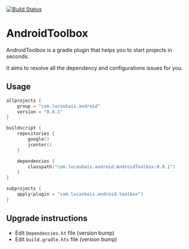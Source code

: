 [![Build Status](https://travis-ci.org/zehemz/AndroidToolbox.svg?branch=master)](https://travis-ci.org/zehemz/AndroidToolbox)

# AndroidToolbox

AndroidToolbox is a gradle plugin that helps you to start projects in seconds.

It aims to resolve all the dependency and configurations issues for you.


## Usage

```kotlin
allprojects {
    group = "com.lucasbais.android"
    version = "0.0.1"
}

buildscript {
    repositories {
        google()
        jcenter()
    }

    dependencies {
        classpath("com.lucasbais.android:AndroidToolbox:0.0.1")
    }
}

subprojects {
    apply(plugin = "com.lucasbais.android.toolbox")
}
```

## Upgrade instructions

- Edit `Dependencies.kt` file (version bump)
- Edit `build.gradle.kts` file (version bump)